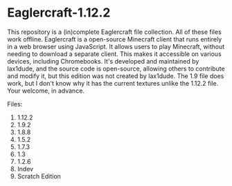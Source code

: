 # Eaglercraft-1.12.2
This repository is a (in)complete Eaglercraft file collection. All of these files work offline. Eaglercraft is a open-source Minecraft client that runs entirely in a web browser using JavaScript. It allows users to play Minecraft, without needing to download a separate client. This makes it accessible on various devices, including Chromebooks. It's developed and maintained by lax1dude, and the source code is open-source, allowing others to contribute and modify it, but this edition was not created by lax1dude. The 1.9 file does work, but I don't know why it has the current textures unlike the 1.12.2 file. Your welcome, in advance.

Files:
1. 1.12.2
2. 1.9.2
3. 1.8.8
4. 1.5.2
5. 1.7.3
6. 1.3
7. 1.2.6
8. Indev
9. Scratch Edition
